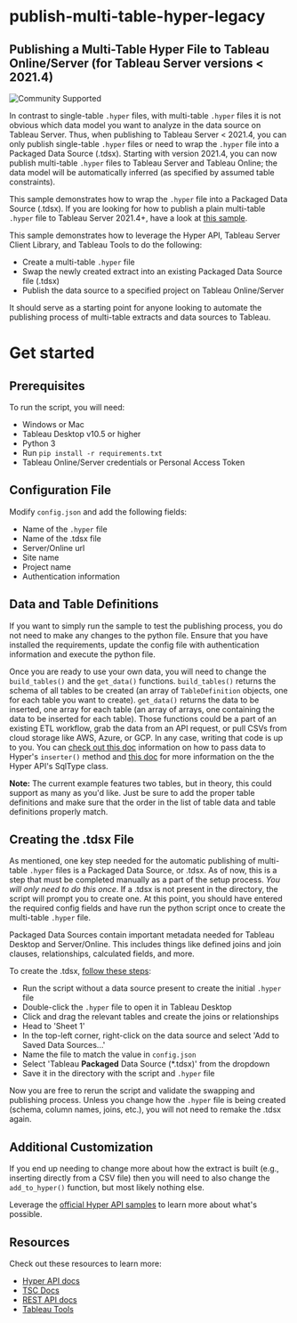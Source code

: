 # publish-multi-table-hyper-legacy
## __Publishing a Multi-Table Hyper File to Tableau Online/Server (for Tableau Server versions < 2021.4)__

![Community Supported](https://img.shields.io/badge/Support%20Level-Community%20Supported-53bd92.svg)

In contrast to single-table `.hyper` files, with multi-table `.hyper` files it is not obvious which data model you want to analyze in the data source on Tableau Server. Thus, when publishing to Tableau Server < 2021.4, you can only publish single-table `.hyper` files or need to wrap the `.hyper` file into a Packaged Data Source (.tdsx). Starting with version 2021.4, you can now publish multi-table `.hyper` files to Tableau Server and Tableau Online; the data model will be automatically inferred (as specified by assumed table constraints). 

This sample demonstrates how to wrap the `.hyper` file into a Packaged Data Source (.tdsx). If you are looking for how to publish a plain multi-table `.hyper` file to Tableau Server 2021.4+,  have a look at [this sample](https://github.com/tableau/hyper-api-samples/tree/main/Community-Supported/publish-multi-table-hyper).

This sample demonstrates how to leverage the Hyper API, Tableau Server Client Library, and Tableau Tools to do the following:
- Create a multi-table `.hyper` file
- Swap the newly created extract into an existing Packaged Data Source file (.tdsx)
- Publish the data source to a specified project on Tableau Online/Server

It should serve as a starting point for anyone looking to automate the publishing process of multi-table extracts and data sources to Tableau. 

# Get started

## __Prerequisites__
To run the script, you will need:
- Windows or Mac
- Tableau Desktop v10.5 or higher
- Python 3
- Run `pip install -r requirements.txt`
- Tableau Online/Server credentials or Personal Access Token

## __Configuration File__
Modify `config.json` and add the following fields:
- Name of the `.hyper` file
- Name of the .tdsx file
- Server/Online url
- Site name
- Project name
- Authentication information

## __Data and Table Definitions__
If you want to simply run the sample to test the publishing process, you do not need to make any changes to the python file. Ensure that you have installed the requirements, update the config file with authentication information and execute the python file.

Once you are ready to use your own data, you will need to change the `build_tables()` and the `get_data()` functions. `build_tables()` returns the schema of all tables to be created (an array of `TableDefinition` objects, one for each table you want to create). `get_data()` returns the data to be inserted, one array for each table (an array of arrays, one containing the data to be inserted for each table). Those functions could be a part of an existing ETL workflow, grab the data from an API request, or pull CSVs from cloud storage like AWS, Azure, or GCP. In any case, writing that code is up to you. You can [check out this doc](https://help.tableau.com/current/api/hyper_api/en-us/reference/py/tableauhyperapi.html?tableauhyperapi.Inserter) information on how to pass data to Hyper's `inserter()` method and [this doc](https://help.tableau.com/current/api/hyper_api/en-us/reference/py/tableauhyperapi.html?tableauhyperapi.SqlType) for more information on the the Hyper API's SqlType class.

__Note:__ The current example features two tables, but in theory, this could support as many as you'd like. Just be sure to add the proper table definitions and make sure that the order in the list of table data and table definitions properly match.

## __Creating the .tdsx File__
As mentioned, one key step needed for the automatic publishing of multi-table `.hyper` files is a Packaged Data Source, or .tdsx. As of now, this is a step that must be completed manually as a part of the setup process. _You will only need to do this once_. If a .tdsx is not present in the directory, the script will prompt you to create one. At this point, you should have entered the required config fields and have run the python script once to create the multi-table `.hyper` file.

Packaged Data Sources contain important metadata needed for Tableau Desktop and Server/Online. This includes things like defined joins and join clauses, relationships, calculated fields, and more.

To create the .tdsx, [follow these steps](https://help.tableau.com/current/pro/desktop/en-us/export_connection.htm):
- Run the script without a data source present to create the initial `.hyper` file
- Double-click the `.hyper` file to open it in Tableau Desktop
- Click and drag the relevant tables and create the joins or relationships
- Head to 'Sheet 1'
- In the top-left corner, right-click on the data source and select 'Add to Saved Data Sources...'
- Name the file to match the value in `config.json`
- Select 'Tableau __Packaged__ Data Source (*.tdsx)' from the dropdown
- Save it in the directory with the script and `.hyper` file

Now you are free to rerun the script and validate the swapping and publishing process. Unless you change how the `.hyper` file is being created (schema, column names, joins, etc.), you will not need to remake the .tdsx again.

## __Additional Customization__
If you end up needing to change more about how the extract is built (e.g., inserting directly from a CSV file) then you will need to also change the `add_to_hyper()` function, but most likely nothing else.

Leverage the [official Hyper API samples](https://github.com/tableau/hyper-api-samples/tree/master/Python) to learn more about what's possible.


## __Resources__
Check out these resources to learn more:
- [Hyper API docs](https://help.tableau.com/current/api/hyper_api/en-us/index.html)
- [TSC Docs](https://tableau.github.io/server-client-python/docs/)
- [REST API docs](https://help.tableau.com/current/api/rest_api/en-us/REST/rest_api.htm)
- [Tableau Tools](https://github.com/bryantbhowell/tableau_tools)